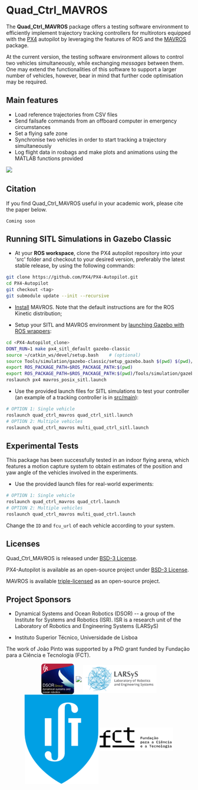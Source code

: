 # Quad_Ctrl_MAVROS

The **Quad_Ctrl_MAVROS** package offers a testing software environment to efficiently implement trajectory tracking 
controllers for multirotors equipped with the [PX4](https://px4.io/) autopilot by leveraging the 
features of ROS and the [MAVROS](http://wiki.ros.org/mavros) package.

At the current version, the testing software environment allows to control two vehicles simultaneously,
while exchanging _messages_ between them. One may extend the functionalities of this software to
support a larger number of vehicles, however, bear in mind that further code optimisation may be required.

## Main features

* Load reference trajectories from CSV files
* Send failsafe commands from an offboard computer in emergency circumstances
* Set a flying safe zone
* Synchronise two vehicles in order to start tracking a trajectory simultaneously
* Log flight data in rosbags and make plots and animations using the MATLAB functions provided

![](media/relay.gif)

## Citation

If you find Quad_Ctrl_MAVROS useful in your academic work, please cite the paper below.
```
Coming soon
```

## Running SITL Simulations in Gazebo Classic

* At your **ROS workspace**, clone the PX4 autopilot repository into your 'src' folder
and checkout to your desired version, preferably the latest stable release, by using the following commands:
```bash
git clone https://github.com/PX4/PX4-Autopilot.git
cd PX4-Autopilot
git checkout <tag>
git submodule update --init --recursive
```

* [Install](https://github.com/mavlink/mavros/blob/master/mavros/README.md#installation) MAVROS. Note that the default instructions are for the ROS Kinetic distribution; 

* Setup your SITL and MAVROS environment by [launching Gazebo with ROS wrappers](https://docs.px4.io/main/en/simulation/ros_interface.html#launching-gazebo-classic-with-ros-wrappers):
```bash
cd <PX4-Autopilot_clone>
DONT_RUN=1 make px4_sitl_default gazebo-classic
source ~/catkin_ws/devel/setup.bash    # (optional)
source Tools/simulation/gazebo-classic/setup_gazebo.bash $(pwd) $(pwd)/build/px4_sitl_default
export ROS_PACKAGE_PATH=$ROS_PACKAGE_PATH:$(pwd)
export ROS_PACKAGE_PATH=$ROS_PACKAGE_PATH:$(pwd)/Tools/simulation/gazebo-classic/sitl_gazebo-classic
roslaunch px4 mavros_posix_sitl.launch
```

* Use the provided launch files for SITL simulations to test your controller (an example of a tracking controller is in [src/main](src/main.cpp)):
```bash
# OPTION 1: Single vehicle
roslaunch quad_ctrl_mavros quad_ctrl_sitl.launch
# OPTION 2: Multiple vehicles
roslaunch quad_ctrl_mavros multi_quad_ctrl_sitl.launch
```

## Experimental Tests

This package has been successfully tested in an indoor flying arena, which features a motion capture system to obtain estimates of the position and yaw angle of the vehicles involved in the experiments.

* Use the provided launch files for real-world experiments:
```bash
# OPTION 1: Single vehicle
roslaunch quad_ctrl_mavros quad_ctrl.launch
# OPTION 2: Multiple vehicles
roslaunch quad_ctrl_mavros multi_quad_ctrl.launch
```

Change the `ID` and `fcu_url` of each vehicle according to your system.

## Licenses

Quad_Ctrl_MAVROS is released under [BSD-3 License](LICENSE).

PX4-Autopilot is available as an open-source project under [BSD-3 License](https://github.com/PX4/PX4-Autopilot).

MAVROS is available [triple-licensed](https://github.com/mavlink/mavros) as an open-source project. 

## Project Sponsors

- Dynamical Systems and Ocean Robotics (DSOR) -- a group of the Institute for Systems and Robotics (ISR). ISR is a research unit of the Laboratory of Robotics and Engineering Systems (LARSyS)

- Instituto Superior Técnico, Universidade de Lisboa

The work of João Pinto was supported by a PhD grant funded by Fundação para a Ciência e Tecnologia (FCT).

<p float="left" align="center">
  <img src="media/imgs/dsor_logo.png" width="90" align="center" />
  <img src="media/imgs/isr_logo.png" width="200" align="center"/> 
  <img src="media/imgs/larsys_logo.png" width="200" align="center"/> 
  <img src="media/imgs/ist_logo.png" width="200" align="center"/> 
  <img src="media/imgs/fct_logo.png" width="200" align="center"/> 
</p>


